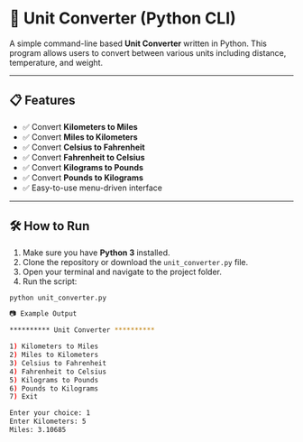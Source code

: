 # 🧮 Unit Converter (Python CLI)

A simple command-line based **Unit Converter** written in Python. This program allows users to convert between various units including distance, temperature, and weight.

---

## 📋 Features

- ✅ Convert **Kilometers to Miles**
- ✅ Convert **Miles to Kilometers**
- ✅ Convert **Celsius to Fahrenheit**
- ✅ Convert **Fahrenheit to Celsius**
- ✅ Convert **Kilograms to Pounds**
- ✅ Convert **Pounds to Kilograms**
- ✅ Easy-to-use menu-driven interface

---

## 🛠️ How to Run

1. Make sure you have **Python 3** installed.
2. Clone the repository or download the `unit_converter.py` file.
3. Open your terminal and navigate to the project folder.
4. Run the script:

```bash
python unit_converter.py

📷 Example Output

********** Unit Converter **********

1) Kilometers to Miles
2) Miles to Kilometers
3) Celsius to Fahrenheit
4) Fahrenheit to Celsius
5) Kilograms to Pounds
6) Pounds to Kilograms
7) Exit

Enter your choice: 1
Enter Kilometers: 5
Miles: 3.10685
